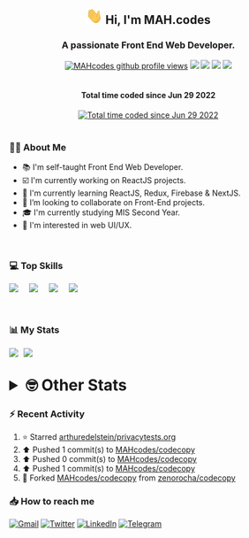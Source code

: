 <h2 align="center"><img src="./Hi.gif" width="30px" height="30px"> Hi, I'm MAH.codes</h2>

<h3 align="center">A passionate Front End Web Developer.</h3>

<div align="center">
  <a href="#"><img src="https://komarev.com/ghpvc/?username=MAHcodes&style=for-the-badge&color=FBA733" alt="MAHcodes github profile views" /></a>
  <a href="https://www.linux.org"><img src="https://img.shields.io/badge/OS-Linux-e06c75?style=for-the-badge&logo=linux" /></a>
	<a href="https://archlinux.org"><img src="https://img.shields.io/badge/DISTRO-Arch-56b6c2?style=for-the-badge&logo=arch-linux" /></a>
	<a href="https://dwm.suckless.org"><img src="https://img.shields.io/badge/WM-DWM-005577?style=for-the-badge&logo=dwm" /></a>
	<a href="https://neovim.io"><img src="https://img.shields.io/badge/IDE-Neovim-98c379?style=for-the-badge&logo=neovim" /></a>
</div>

<br>

<div align="center">
<h4>Total time coded since Jun 29 2022</h4>
<a href="https://wakatime.com/@44eeab2c-51f5-4574-a918-82e5b17d9c49"><img src="https://wakatime.com/badge/user/44eeab2c-51f5-4574-a918-82e5b17d9c49.svg?style=for-the-badge" alt="Total time coded since Jun 29 2022" /></a></div>
<br>

### :man_technologist: About Me

- :books: I'm self-taught Front End Web Developer.
- :ballot_box_with_check: I'm currently working on ReactJS projects.
- :dart: I'm currently learning ReactJS, Redux, Firebase & NextJS.
- :eyes: I’m looking to collaborate on Front-End projects.
- :mortar_board: I'm currently studying MIS Second Year.
- :art: I'm interested in web UI/UX.

<br>

### :computer: Top Skills

<div style="display:flex;">
<img width ='36px' src ='https://raw.githubusercontent.com/rahulbanerjee26/githubAboutMeGenerator/main/icons/html.svg' />
<img width ='36px' src ='https://raw.githubusercontent.com/rahulbanerjee26/githubAboutMeGenerator/main/icons/css.svg' />
<img width ='36px' src ='https://raw.githubusercontent.com/rahulbanerjee26/githubAboutMeGenerator/main/icons/javascript.svg' />
<img width ='36px' src ='https://raw.githubusercontent.com/rahulbanerjee26/githubAboutMeGenerator/main/icons/reactjs.svg' />
</div>

<br>
<br>

### :bar_chart: My Stats

<img src="https://github-readme-stats.vercel.app/api?username=MAHcodes&show_icons=true&locale=en" width="49%" /><span style="display:inline-block;width:2%"></span><img src="https://github-readme-streak-stats.herokuapp.com/?user=MAHcodes&" width="49%" />

<br>

<details>
<summary style="font-size: 1.75rem; font-weight: bold;"><strong style="font-size: 1.75rem; font-weight: bold;"> 🤓 Other Stats </strong></summary>
<br>

<!--START_SECTION:waka-->
![Lines of code](https://img.shields.io/badge/From%20Hello%20World%20I%27ve%20Written-249%20Thousand%20lines%20of%20code-blue)

**🐱 My GitHub Data** 

> 🏆 1,162 Contributions in the Year 2022
 > 
> 📦 343.0 kB Used in GitHub's Storage 
 > 
> 💼 Opted to Hire
 > 
> 📜 25 Public Repositories 
 > 
> 🔑 7 Private Repositories  
 > 
**I'm a Night 🦉** 

```text
🌞 Morning    152 commits    ███░░░░░░░░░░░░░░░░░░░░░░   14.59% 
🌆 Daytime    260 commits    ██████░░░░░░░░░░░░░░░░░░░   24.95% 
🌃 Evening    404 commits    █████████░░░░░░░░░░░░░░░░   38.77% 
🌙 Night      226 commits    █████░░░░░░░░░░░░░░░░░░░░   21.69%

```
📅 **I'm Most Productive on Sunday** 

```text
Monday       176 commits    ████░░░░░░░░░░░░░░░░░░░░░   16.89% 
Tuesday      154 commits    ███░░░░░░░░░░░░░░░░░░░░░░   14.78% 
Wednesday    129 commits    ███░░░░░░░░░░░░░░░░░░░░░░   12.38% 
Thursday     131 commits    ███░░░░░░░░░░░░░░░░░░░░░░   12.57% 
Friday       107 commits    ██░░░░░░░░░░░░░░░░░░░░░░░   10.27% 
Saturday     168 commits    ████░░░░░░░░░░░░░░░░░░░░░   16.12% 
Sunday       177 commits    ████░░░░░░░░░░░░░░░░░░░░░   16.99%

```


📊 **This Week I Spent My Time On** 

```text
⌚︎ Time Zone: Asia/Beirut

💬 Programming Languages: 
TypeScript               17 hrs 16 mins      █████████████████░░░░░░░░   67.78% 
JavaScript               3 hrs 22 mins       ███░░░░░░░░░░░░░░░░░░░░░░   13.27% 
CSS                      2 hrs 17 mins       ██░░░░░░░░░░░░░░░░░░░░░░░   8.99% 
Lua                      1 hr 15 mins        █░░░░░░░░░░░░░░░░░░░░░░░░   4.91% 
Markdown                 23 mins             ░░░░░░░░░░░░░░░░░░░░░░░░░   1.54%

🔥 Editors: 
Neovim                   25 hrs 28 mins      █████████████████████████   100.0%

🐱‍💻 Projects: 
eeveelution              17 hrs 38 mins      █████████████████░░░░░░░░   69.29% 
lunarvim.org             2 hrs 45 mins       ██░░░░░░░░░░░░░░░░░░░░░░░   10.83% 
chrisatmachine.com       2 hrs 10 mins       ██░░░░░░░░░░░░░░░░░░░░░░░   8.52% 
dotfiles                 59 mins             █░░░░░░░░░░░░░░░░░░░░░░░░   3.9% 
canadiansouq.com         41 mins             ░░░░░░░░░░░░░░░░░░░░░░░░░   2.73%

💻 Operating System: 
Linux                    25 hrs 28 mins      █████████████████████████   100.0%

```

**I Mostly Code in JavaScript** 

```text
JavaScript               15 repos            ██████████████░░░░░░░░░░░   55.56% 
Python                   3 repos             ██░░░░░░░░░░░░░░░░░░░░░░░   11.11% 
CSS                      2 repos             █░░░░░░░░░░░░░░░░░░░░░░░░   7.41% 
TypeScript               2 repos             █░░░░░░░░░░░░░░░░░░░░░░░░   7.41% 
HTML                     1 repo              █░░░░░░░░░░░░░░░░░░░░░░░░   3.7%

```



 Last Updated on 14/12/2022 18:41:41 UTC
<!--END_SECTION:waka-->

</details>

### :zap: Recent Activity

<!--RECENT_ACTIVITY:start-->
1. ⭐ Starred [arthuredelstein/privacytests.org](https://github.com/arthuredelstein/privacytests.org)
2. ⬆️ Pushed 1 commit(s) to [MAHcodes/codecopy](https://github.com/MAHcodes/codecopy)
3. ⬆️ Pushed 0 commit(s) to [MAHcodes/codecopy](https://github.com/MAHcodes/codecopy)
4. ⬆️ Pushed 1 commit(s) to [MAHcodes/codecopy](https://github.com/MAHcodes/codecopy)
5. 🔱 Forked [MAHcodes/codecopy](https://github.com/MAHcodes/codecopy) from [zenorocha/codecopy](https://github.com/zenorocha/codecopy)
<!--RECENT_ACTIVITY:end-->

### :inbox_tray: How to reach me

[![Gmail](https://img.shields.io/badge/Gmail-D14836?style=for-the-badge&logo=gmail&logoColor=white)](mailto:mhmdalihsen102@gmail.com)
[![Twitter](https://img.shields.io/badge/Twitter-1DA1F2?style=for-the-badge&logo=twitter&logoColor=white)](https://twitter.com/MhmdAliHsen)
[![LinkedIn](https://img.shields.io/badge/LinkedIn-0077B5?style=for-the-badge&logo=linkedin&logoColor=white)](https://www.linkedin.com/in/mah-codes-66b0671b7/)
[![Telegram](https://img.shields.io/badge/Telegram-2CA5E0?style=for-the-badge&logo=telegram&logoColor=white&bgColor=black)](https://t.me/mhmdalihsen)
